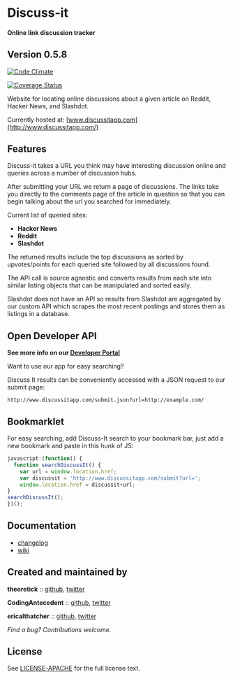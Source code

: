 # Discuss-it
#### Online link discussion tracker

## Version 0.5.8

[![Code Climate](https://codeclimate.com/github/theoretick/discuss-it.png)](https://codeclimate.com/github/theoretick/discuss-it)

[![Coverage Status](https://coveralls.io/repos/theoretick/discuss-it/badge.png?branch=master)](https://coveralls.io/r/theoretick/discuss-it?branch=master)

Website for locating online discussions about a given article on Reddit, Hacker News, and Slashdot.

Currently hosted at: [www.discussitapp.com](http://www.discussitapp.com/)

## Features

Discuss-it takes a URL you think may have interesting
discussion online and queries across a number of discussion hubs.

After submitting your URL we return a page of discussions. The links
take you directly to the comments page of the article in question so that
you can begin talking about the url you searched for immediately.

Current list of queried sites:
* __Hacker News__
* __Reddit__
* __Slashdot__

The returned results include the top discussions as sorted by upvotes/points
for each queried site followed by all discussions found.

The API call is source agnostic and converts results from each site
into similar listing objects that can be manipulated and sorted easily.

Slashdot does not have an API so results from Slashdot are aggregated
by our custom API which scrapes the most recent postings and stores them
as listings in a database.

## Open Developer API

__See more info on our [Developer Portal](http://www.discussitapp.com/api)__

Want to use our app for easy searching?

Discuss It results can be conveniently accessed with a JSON request to our
submit page:
```
http://www.discussitapp.com/submit.json?url=http://example.com/
```

## Bookmarklet

For easy searching, add Discuss-It search to your bookmark bar, just
add a new bookmark and paste in this hunk of JS:

```javascript
javascript:(function() {
  function searchDiscussIt() {
    var url = window.location.href;
    var discussit = 'http://www.discussitapp.com/submit?url=';
    window.location.href = discussit+url;
}
searchDiscussIt();
})();
```

## Documentation

* [changelog](http://github.com/theoretick/discuss-it/blob/master/CHANGELOG.md)
* [wiki](http://github.com/theoretick/discuss-it/wiki)

## Created and maintained by

**theoretick** :: [github](https://github.com/theoretick), [twitter](https://twitter.com/theoretick)

**CodingAntecedent** :: [github](https://github.com/CodingAntecedent), [twitter](https://twitter.com/JohannBenedikt)

**ericalthatcher** :: [github](https://github.com/ericalthatcher), [twitter](https://twitter.com/a_la_erica)


_Find a bug? Contributions welcome._

## License

See [LICENSE-APACHE](http://github.com/theoretick/discuss-it/blob/master/LICENSE-APACHE) for the full license text.
